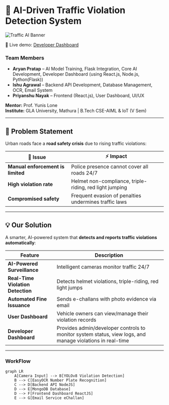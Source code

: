 # 🚦 AI-Driven Traffic Violation Detection System

![Traffic AI Banner](https://img.shields.io/badge/AI%20Project-Traffic%20Detection-blue?style=for-the-badge&logo=ai)

🔗 Live demo: [Developer Dashboard](https://traffic-violation.onrender.com/developer)


### Team Members
- **Aryan Pratap** – AI Model Training, Flask Integration, Core AI Development, Developer Dashboard (using React.js, Node.js, Python(Flask))
- **Ishu Agrawal** – Backend API Development, Database Management, OCR, Email System  
- **Priyanshu Nayak** – Frontend (React.js), User Dashboard, UI/UX  

**Mentor:** Prof. Yunis Lone  
**Institute:** GLA University, Mathura | B.Tech CSE-AIML & IoT (V Sem)

---

## 📌 Problem Statement
Urban roads face a **road safety crisis** due to rising traffic violations:

| 🚨 Issue | ⚡ Impact |
|---------|----------|
| **Manual enforcement is limited** | Police presence cannot cover all roads 24/7 |
| **High violation rate** | Helmet non-compliance, triple-riding, red light jumping |
| **Compromised safety** | Frequent evasion of penalties undermines traffic laws |

---

## 💡 Our Solution
A smarter, AI-powered system that **detects and reports traffic violations automatically**:

| Feature | Description |
|--------|-------------|
| **AI-Powered Surveillance** | Intelligent cameras monitor traffic 24/7 |
| **Real-Time Violation Detection** | Detects helmet violations, triple-riding, red light jumps |
| **Automated Fine Issuance** | Sends e-challans with photo evidence via email |
| **User Dashboard** | Vehicle owners can view/manage their violation records |
| **Developer Dashboard** | Provides admin/developer controls to monitor system status, view logs, and manage violations in real-time |

---

### WorkFlow

```mermaid
graph LR
    A[Camera Input] --> B[YOLOv8 Violation Detection]
    B --> C[EasyOCR Number Plate Recognition]
    C --> D[Backend API NodeJS]
    D --> E[MongoDB Database]
    D --> F[Frontend Dashboard ReactJS]
    E --> G[Email Service eChallan]



